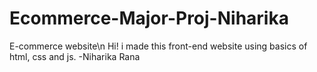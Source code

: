 # Ecommerce-Major-Proj-Niharika
E-commerce website\n
Hi! i made this front-end website using basics of html, css and js. 
-Niharika Rana

